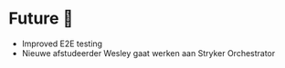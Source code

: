 # Future 🔮

- Improved E2E testing
- Nieuwe afstudeerder Wesley gaat werken aan Stryker Orchestrator
